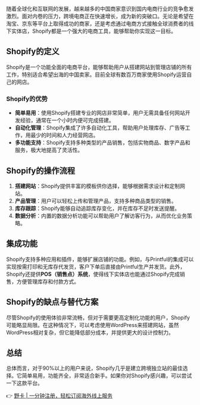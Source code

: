 随着全球化和互联网的发展，越来越多的中国商家意识到国内电商行业的竞争愈发激烈。面对内卷的压力，跨境电商正在快速增长，成为新的突破口。无论是希望在淘宝、京东等平台上取得成功的商家，还是考虑通过电商方式接触全球消费者的线下实体店，Shopify都是一个强大的电商工具，能够帮助你实现这一目标。

## Shopify的定义

Shopify是一个功能全面的电商平台，能够帮助用户从搭建网站到管理店铺的所有工作，特别适合希望出海的中国卖家。目前全球有数百万商家使用Shopify运营自己的网店。

### Shopify的优势

- **简单易用**：使用Shopify搭建专业的网店非常简单，用户无需具备任何网站开发经验，通常在一个小时内便可完成搭建。
- **自动化管理**：Shopify集成了许多自动化工具，帮助用户处理库存、广告等工作，用最少的时间和人力经营网店。
- **多功能支持**：Shopify支持多种类型的产品销售，包括实物商品、数字产品和服务，极大地提高了灵活性。

## Shopify的操作流程

1. **搭建网站**：Shopify提供丰富的模板供你选择，能够根据需求设计和定制网站。
2. **产品管理**：用户可以轻松上传和管理产品，支持多种商品类型的销售。
3. **库存跟踪**：Shopify能够自动追踪库存变化，并在库存不足时发送提醒。
4. **数据分析**：内置的数据分析功能可以帮助用户了解访客行为，从而优化业务策略。

## 集成功能

Shopify支持多种应用和插件，能够扩展店铺的功能。例如，与Printful的集成可以实现按需打印和无库存代发货，客户下单后直接由Printful生产并发货。此外，Shopify还提供**POS（销售点）系统**，使得线下实体店也能通过Shopify完成销售，方便管理库存和付款方式。

## Shopify的缺点与替代方案

尽管Shopify的使用体验非常流畅，但对于需要更高定制化功能的用户，Shopify可能略显局限。在这种情况下，可以考虑使用WordPress来搭建网站，虽然WordPress相对复杂，但它能降低部分成本，并提供更大的设计控制力。

## 总结

总体而言，对于90%以上的用户来说，Shopify几乎是建立跨境独立站的最佳选择。它简单易用，功能齐全，非常适合新手。如果你对Shopify感兴趣，可以尝试一下这款平台。

👉 [野卡 | 一分钟注册，轻松订阅海外线上服务](https://bit.ly/bewildcard)